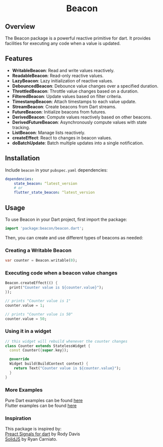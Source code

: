 # <center>Beacon</center>

## Overview

The Beacon package is a powerful reactive primitive for dart. It provides facilities for executing any code when a value is updated.

## Features

-   **WritableBeacon**: Read and write values reactively.
-   **ReadableBeacon**: Read-only reactive values.
-   **LazyBeacon**: Lazy initialization of reactive values.
-   **DebouncedBeacon**: Debounce value changes over a specified duration.
-   **ThrottledBeacon**: Throttle value changes based on a duration.
-   **FilteredBeacon**: Update values based on filter criteria.
-   **TimestampBeacon**: Attach timestamps to each value update.
-   **StreamBeacon**: Create beacons from Dart streams.
-   **FutureBeacon**: Initialize beacons from futures.
-   **DerivedBeacon**: Compute values reactively based on other beacons.
-   **DerivedFutureBeacon**: Asynchronously compute values with state tracking.
-   **ListBeacon**: Manage lists reactively.
-   **createEffect**: React to changes in beacon values.
-   **doBatchUpdate**: Batch multiple updates into a single notification.

## Installation

Include `beacon` in your `pubspec.yaml` dependencies:

```yaml
dependencies:
    state_beacon: ^latest_version
    # or
    flutter_state_beacon: ^latest_version
```

## Usage

To use Beacon in your Dart project, first import the package:

```dart
import 'package:beacon/beacon.dart';
```

Then, you can create and use different types of beacons as needed:

### Creating a Writable Beacon

```dart
var counter = Beacon.writable(0);
```

### Executing code when a beacon value changes

```dart
Beacon.createEffect(() {
  print("Counter value is ${counter.value}");
});

// prints "Counter value is 1"
counter.value = 1;

// prints "Counter value is 50"
counter.value = 50;
```

### Using it in a widget

```dart
// this widget will rebuild whenever the counter changes
class Counter extends StatelessWidget {
  const Counter({super.key});

  @override
  Widget build(BuildContext context) {
    return Text("Counter value is ${counter.value}");
  }
}
```

### More Examples

Pure Dart examples can be found [here](https://github.com/jinyus/dart_beacon/blob/master/state_beacon/example/state_beacon_example.dart)<br>
Flutter examples can be found [here](https://github.com/jinyus/dart_beacon/blob/master/flutter_state_beacon/example/lib/main.dart)

### Inspiration

This package is inspired by:<br>
[Preact Signals for dart](https://github.com/rodydavis/signals.dart) by Rody Davis  
[SolidJS](https://www.solidjs.com/) by Ryan Carniato.
